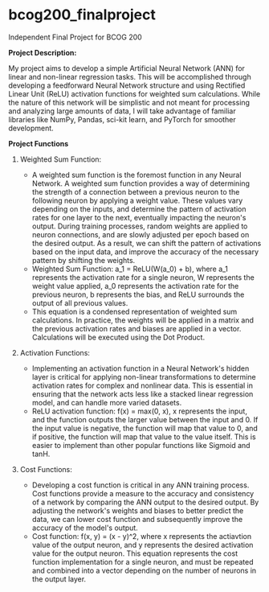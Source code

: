 # bcog200_finalproject
Independent Final Project for BCOG 200

**Project Description:**

My project aims to develop a simple Artificial Neural Network (ANN) for linear and non-linear regression tasks. This will be accomplished through developing a feedforward Neural Network structure and using Rectified Linear Unit (ReLU) activation functions for weighted sum calculations. While the nature of this network will be simplistic and not meant for processing and analyzing large amounts of data, I will take advantage of familiar libraries like NumPy, Pandas, sci-kit learn, and PyTorch for smoother development. 


**Project Functions**

1. Weighted Sum Function:
   - A weighted sum function is the foremost function in any Neural Network. A weighted sum function provides a way of determining the strength of a connection between a previous neuron to the following neuron by applying a weight value. These values vary depending on the inputs, and determine the pattern of activation rates for one layer to the next, eventually impacting the neuron's output. During training processes, random weights are applied to neuron connections, and are slowly adjusted per epoch based on the desired output. As a result, we can shift the pattern of activations based on the input data, and improve the accuracy of the necessary pattern by shifting the weights.
   - Weighted Sum Function: a_1 = ReLU(W(a_0) + b), where a_1 represents the activation rate for a single neuron, W represents the weight value applied, a_0 represents the activation rate for the previous neuron, b represents the bias, and ReLU surrounds the output of all previous values.
   - This equation is a condensed representation of weighted sum calculations. In practice, the weights will be applied in a matrix and the previous activation rates and biases are applied in a vector. Calculations will be executed using the Dot Product.

  
2. Activation Functions:
   - Implementing an activation function in a Neural Network's hidden layer is critical for applying non-linear transformations to determine activation rates for complex and nonlinear data. This is essential in ensuring that the network acts less like a stacked linear regression model, and can handle more varied datasets.
   - ReLU activation function: f(x) = max(0, x), x represents the input, and the function outputs the larger value between the input and 0. If the input value is negative, the function will map that value to 0, and if positive, the function will map that value to the value itself. This is easier to implement than other popular functions like Sigmoid and tanH.

  
3. Cost Functions:
   - Developing a cost function is critical in any ANN training process. Cost functions provide a measure to the accuracy and consistency of a network by comparing the ANN output to the desired output. By adjusting the network's weights and biases to better predict the data, we can lower cost function and subsequently improve the accuracy of the model's output.
   - Cost function: f(x, y) = (x - y)^2, where x represents the actiavtion value of the output neuron, and y represents the desired activation value for the output neuron. This equation represents the cost function implementation for a single neuron, and must be repeated and combined into a vector depending on the number of neurons in the output layer. 

  
